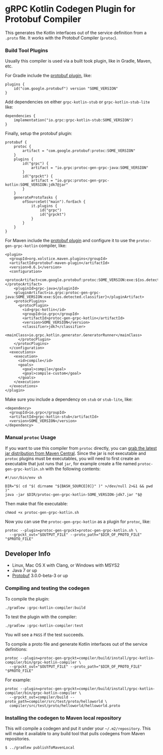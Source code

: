 gRPC Kotlin Codegen Plugin for Protobuf Compiler
================================================

This generates the Kotlin interfaces out of the service definition from a
`.proto` file. It works with the Protobuf Compiler (`protoc`).

### Build Tool Plugins

Usually this compiler is used via a built took plugin, like in Gradle, Maven, etc.

For Gradle include the [protobuf plugin](https://github.com/google/protobuf-gradle-plugin), like:
```
plugins {
    id("com.google.protobuf") version "SOME_VERSION"
}
```

Add dependencies on either `grpc-kotlin-stub` or `grpc-kotlin-stub-lite` like:
```
dependencies {
    implementation("io.grpc:grpc-kotlin-stub:SOME_VERSION")
}
```

Finally, setup the protobuf plugin:
```
protobuf {
    protoc {
        artifact = "com.google.protobuf:protoc:SOME_VERSION"
    }
    plugins {
        id("grpc") {
            artifact = "io.grpc:protoc-gen-grpc-java:SOME_VERSION"
        }
        id("grpckt") {
            artifact = "io.grpc:protoc-gen-grpc-kotlin:SOME_VERSION:jdk7@jar"
        }
    }
    generateProtoTasks {
        ofSourceSet("main").forEach {
            it.plugins {
                id("grpc")
                id("grpckt")
            }
        }
    }
}
```

For Maven include the [protobuf plugin](https://www.xolstice.org/protobuf-maven-plugin/) and configure it to use the
`protoc-gen-grpc-kotlin` compiler, like:
```
<plugin>
  <groupId>org.xolstice.maven.plugins</groupId>
  <artifactId>protobuf-maven-plugin</artifactId>
  <version>0.6.1</version>
  <configuration>
    <protocArtifact>com.google.protobuf:protoc:SOME_VERSION:exe:${os.detected.classifier}</protocArtifact>
    <pluginId>grpc-java</pluginId>
    <pluginArtifact>io.grpc:protoc-gen-grpc-java:SOME_VERSION:exe:${os.detected.classifier}</pluginArtifact>
    <protocPlugins>
      <protocPlugin>
        <id>grpc-kotlin</id>
        <groupId>io.grpc</groupId>
        <artifactId>protoc-gen-grpc-kotlin</artifactId>
        <version>SOME_VERSION</version>
        <classifier>jdk7</classifier>
        <mainClass>io.grpc.kotlin.generator.GeneratorRunner</mainClass>
      </protocPlugin>
    </protocPlugins>
  </configuration>
  <executions>
    <execution>
      <id>compile</id>
      <goals>
        <goal>compile</goal>
        <goal>compile-custom</goal>
      </goals>
    </execution>
  </executions>
</plugin>
```

Make sure you include a dependency on `stub` or `stub-lite`, like:
```
<dependency>
  <groupId>io.grpc</groupId>
  <artifactId>grpc-kotlin-stub</artifactId>
  <version>SOME_VERSION</version>
</dependency>
```

### Manual `protoc` Usage

If you want to use this compiler from `protoc` directly, you can
[grab the latest jar distribution from Maven Central](https://repo1.maven.org/maven2/io/grpc/protoc-gen-grpc-kotlin/).
Since the jar is not executable and `protoc` plugins must be executables, you will need to first create an executable
that just runs that `jar`, for example create a file named `protoc-gen-grpc-kotlin.sh` with the following contents:
```
#!/usr/bin/env sh

DIR="$( cd "$( dirname "${BASH_SOURCE[0]}" )" >/dev/null 2>&1 && pwd )"
java -jar $DIR/protoc-gen-grpc-kotlin-SOME_VERSION-jdk7.jar "$@
```

Then make that file executable:
```
chmod +x protoc-gen-grpc-kotlin.sh
```

Now you can use the `protoc-gen-grpc-kotlin` as a plugin for `protoc`, like:
```
protoc --plugin=protoc-gen-grpckt=protoc-gen-grpc-kotlin.sh \
  --grpckt_out="$OUTPUT_FILE" --proto_path="$DIR_OF_PROTO_FILE" "$PROTO_FILE"
```

## Developer Info

* Linux, Mac OS X with Clang, or Windows with MSYS2
* Java 7 or up
* [Protobuf](https://github.com/google/protobuf) 3.0.0-beta-3 or up

### Compiling and testing the codegen

To compile the plugin:

```
./gradlew :grpc-kotlin-compiler:build
```

To test the plugin with the compiler:

```
./gradlew :grpc-kotlin-compiler:test
```

You will see a `PASS` if the test succeeds.

To compile a proto file and generate Kotlin interfaces out of the service definitions:

```
protoc --plugin=protoc-gen-grpckt=compiler/build/install/grpc-kotlin-compiler/bin/grpc-kotlin-compiler \
  --grpckt_out="$OUTPUT_FILE" --proto_path="$DIR_OF_PROTO_FILE" "$PROTO_FILE"
```

For example:
```
protoc --plugin=protoc-gen-grpckt=compiler/build/install/grpc-kotlin-compiler/bin/grpc-kotlin-compiler \
  --grpckt_out=compiler/build --proto_path=compiler/src/test/proto/helloworld \
  compiler/src/test/proto/helloworld/helloworld.proto
```

### Installing the codegen to Maven local repository

This will compile a codegen and put it under your `~/.m2/repository`. This
will make it available to any build tool that pulls codegens from Maven
repositories.

```
$ ../gradlew publishToMavenLocal
```
